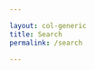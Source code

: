 ```yaml
---

layout: col-generic
title: Search
permalink: /search

---
```


<script text="text/javascript">
    $(function() {
        var cx = '007930462003869053427:vyjggrsucq4';
        var gcse = document.createElement('script');
        gcse.type = 'text/javascript';
        gcse.async = true;
        gcse.src = 'http://cse.google.com/cse.js?cx=' + cx;
        var s = document.getElementsByTagName('script')[0];
        s.parentNode.insertBefore(gcse, s);
    });
</script>
<div class="search-results page-body">
<div class="gcse-searchresults-only" data-queryParameterName="searchString" data-newWindow="false">
</div>
</div>